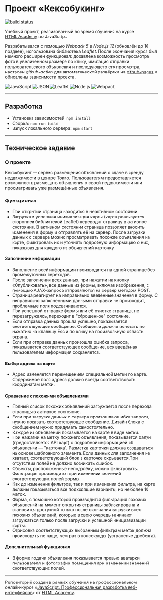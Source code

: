 # Проект «Кексобукинг»

[![build status](https://github.com/sFlcn/keksobooking/actions/workflows/check-and-deploy.yml/badge.svg)](https://github.com/sFlcn/keksobooking/actions/workflows/check-and-deploy.yml)

Учебный проект, реализованный во время обучения на курсе [HTML Academy](https://htmlacademy.ru) по JavaScript.

Разрабатывался с помощью *Webpack 5* в *Node.js 12* (обновлён до 16 позднее), использована библиотека *Leaflet*. После окончания курса был немного расширен функционал: добавлена возможность просмотра фото в увеличенном размере по клику, имитация отправки пользовательского объявления и последующего его просмотра, настроен *github-action* для автоматической развёртки на [github-pages](https://sflcn.github.io/keksobooking/) и обновлены зависимости проекта.

![JavaScript](https://img.shields.io/badge/JavaScript-informational?style=flat&logo=JavaScript&logoColor=f7df1e&color=d3d3d3)
![JSON](https://img.shields.io/badge/JSON-informational?style=flat&logo=JSON&logoColor=000000&color=d3d3d3)
![Leaflet](https://img.shields.io/badge/Leaflet-informational?style=flat&logo=Leaflet&logoColor=199900&color=d3d3d3)
![Node.js](https://img.shields.io/badge/Node.js-informational?style=flat&logo=Node.js&logoColor=339933&color=d3d3d3)
![Webpack](https://img.shields.io/badge/Webpack-informational?style=flat&logo=Webpack&logoColor=8dd6f9&color=d3d3d3)

---

## Разработка

- Установка зависимостей: `npm install`
- Сборка: `npm run build`
- Запуск локального сервера: `npm start`

---

## Техническое задание

### О проекте

Кексобукинг — сервис размещения объявлений о сдаче в аренду недвижимости в центре Токио. Пользователям предоставляется возможность размещать объявления о своей недвижимости или просматривать уже размещённые объявления.

### Функционал

- При открытии страница находится в неактивном состоянии.
- Загрузка и успешная инициализация карты (карта реализуется сторонней библиотекой Leaflet) переводит страницу в активное состояние. В активном состоянии страница позволяет вносить изменения в форму и отправлять её на сервер. После загрузки данных с сервера можно просматривать похожие объявления на карте, фильтровать их и уточнять подробную информацию о них, показывая для каждого из объявлений карточку.

#### Заполнение информации

- Заполнение всей информации производится на одной странице без промежуточных переходов.
- После заполнения всех данных, при нажатии на кнопку «Опубликовать», все данные из формы, включая изображения, с помощью AJAX-запроса отправляются на сервер методом POST.
- Страница реагирует на неправильно введённые значения в форму. С неправильно заполненными данными отправки не происходит, проблемные поля подсвечиваются.
- При успешной отправке формы или её очистке страница, не перезагружаясь, переходит в "сброшенное" состояние.
- Если отправка данных прошла успешно, показывается соответствующее сообщение. Сообщение должно исчезать по нажатию на клавишу Esc и по клику на произвольную область экрана.
- Если при отправке данных произошла ошибка запроса, показывается соответствующее сообщение, вся введённая пользователем информация сохраняется.

#### Выбор адреса на карте

- Адрес изменяется перемещением специальной метки по карте. Содержимое поля адреса должно всегда соответствовать координатам метки.

#### Сравнение с похожими объявлениями

- Полный список похожих объявлений загружается после перехода страницы в активное состояние.
- Если при загрузке данных с сервера произошла ошибка запроса, нужно показать соответствующее сообщение. Дизайн блока с сообщением нужно придумать самостоятельно.
- Каждое из объявлений показывается на карте в виде метки.
- При нажатии на метку похожего объявления, показывается балун (предоставляется API карт) с подробной информацией об объявлении — "карточка". Разметка карточки должна создаваться на основе шаблонного элемента. Если данных для заполнения не хватает, соответствующий блок в карточке скрывается.При отсутствии полей не должно возникать ошибок.
- Объекты, расположенные неподалёку, можно фильтровать. Фильтрация производится при изменении значений соответствующих полей формы.
- Как до изменения фильтров, так и при изменении фильтра, на карте должны показываться все подходящие варианты, но не более 10 меток.
- Форма, с помощью которой производится фильтрация похожих объявлений на момент открытия страницы заблокирована и становится доступной только после окончания загрузки всех похожих объявлений, которые в свою очередь начинают загружаться только после загрузки и успешной инициализации карты.
- Отрисовка соответствующих выбранным фильтрам меток должна происходить не чаще, чем раз в полсекунды (устранение дребезга).

#### Дополнительный функционал

- В форме подачи объявления показывается превью аватарки пользователя и фотографии помещения при изменении значений соответствующих полей.

---

Репозиторий создан в рамках обучения на профессиональном онлайн‑курсе «[JavaScript. Профессиональная разработка веб-интерфейсов](https://htmlacademy.ru/intensive/javascript)» от [HTML Academy](https://htmlacademy.ru).
